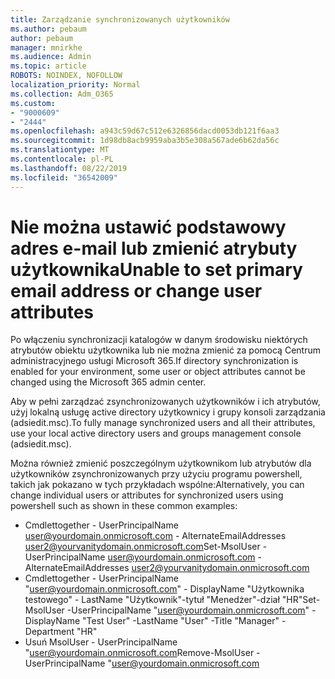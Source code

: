 ```yaml
---
title: Zarządzanie synchronizowanych użytkowników
ms.author: pebaum
author: pebaum
manager: mnirkhe
ms.audience: Admin
ms.topic: article
ROBOTS: NOINDEX, NOFOLLOW
localization_priority: Normal
ms.collection: Adm_O365
ms.custom:
- "9000609"
- "2444"
ms.openlocfilehash: a943c59d67c512e6326856dacd0053db121f6aa3
ms.sourcegitcommit: 1d98db8acb9959aba3b5e308a567ade6b62da56c
ms.translationtype: MT
ms.contentlocale: pl-PL
ms.lasthandoff: 08/22/2019
ms.locfileid: "36542009"
---
```

# <a name="unable-to-set-primary-email-address-or-change-user-attributes"></a><span data-ttu-id="db54e-102">Nie można ustawić podstawowy adres e-mail lub zmienić atrybuty użytkownika</span><span class="sxs-lookup"><span data-stu-id="db54e-102">Unable to set primary email address or change user attributes</span></span>

<span data-ttu-id="db54e-103">Po włączeniu synchronizacji katalogów w danym środowisku niektórych atrybutów obiektu użytkownika lub nie można zmienić za pomocą Centrum administracyjnego usługi Microsoft 365.</span><span class="sxs-lookup"><span data-stu-id="db54e-103">If directory synchronization is enabled for your environment, some user or object attributes cannot be changed using the Microsoft 365 admin center.</span></span>

<span data-ttu-id="db54e-104">Aby w pełni zarządzać zsynchronizowanych użytkowników i ich atrybutów, użyj lokalną usługę active directory użytkownicy i grupy konsoli zarządzania (adsiedit.msc).</span><span class="sxs-lookup"><span data-stu-id="db54e-104">To fully manage synchronized users and all their attributes, use your local active directory users and groups management console (adsiedit.msc).</span></span>  

<span data-ttu-id="db54e-105">Można również zmienić poszczególnym użytkownikom lub atrybutów dla użytkowników zsynchronizowanych przy użyciu programu powershell, takich jak pokazano w tych przykładach wspólne:</span><span class="sxs-lookup"><span data-stu-id="db54e-105">Alternatively, you can change individual users or attributes for synchronized users using powershell such as shown in these common examples:</span></span> 
- <span data-ttu-id="db54e-106">Cmdlettogether - UserPrincipalName user@yourdomain.onmicrosoft.com - AlternateEmailAddresses user2@yourvanitydomain.onmicrosoft.com</span><span class="sxs-lookup"><span data-stu-id="db54e-106">Set-MsolUser -UserPrincipalName user@yourdomain.onmicrosoft.com -AlternateEmailAddresses user2@yourvanitydomain.onmicrosoft.com</span></span>
- <span data-ttu-id="db54e-107">Cmdlettogether - UserPrincipalName "user@yourdomain.onmicrosoft.com" - DisplayName "Użytkownika testowego" - LastName "Użytkownik"-tytuł "Menedżer"-dział "HR"</span><span class="sxs-lookup"><span data-stu-id="db54e-107">Set-MsolUser -UserPrincipalName "user@yourdomain.onmicrosoft.com" -DisplayName "Test User" -LastName "User" -Title "Manager" -Department "HR"</span></span>
- <span data-ttu-id="db54e-108">Usuń MsolUser - UserPrincipalName "user@yourdomain.onmicrosoft.com</span><span class="sxs-lookup"><span data-stu-id="db54e-108">Remove-MsolUser -UserPrincipalName "user@yourdomain.onmicrosoft.com</span></span>